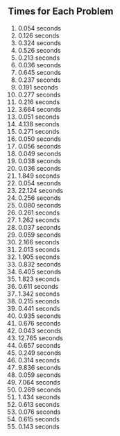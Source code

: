 ## Times for Each Problem

1.  0.054 seconds
2.  0.126 seconds
3.  0.324 seconds
4.  0.526 seconds
5.  0.213 seconds
6.  0.036 seconds
7.  0.645 seconds
8.  0.237 seconds
9.  0.191 seconds
10.  0.277 seconds
11.  0.216 seconds
12.  3.664 seconds
13.  0.051 seconds
14.  4.138 seconds
15.  0.271 seconds
16.  0.050 seconds
17.  0.056 seconds
18.  0.049 seconds
19.  0.038 seconds
20.  0.036 seconds
21.  1.849 seconds
22.  0.054 seconds
23.  22.124 seconds
24.  0.256 seconds
25.  0.080 seconds
26.  0.261 seconds
27.  1.262 seconds
28.  0.037 seconds
29.  0.059 seconds
30.  2.166 seconds
31.  2.013 seconds
32.  1.905 seconds
33.  0.832 seconds
34.  6.405 seconds
35.  1.823 seconds
36.  0.611 seconds
37.  1.342 seconds
38.  0.215 seconds
39.  0.441 seconds
40.  0.935 seconds
41.  0.676 seconds
42.  0.043 seconds
43.  12.765 seconds
44.  0.657 seconds
45.  0.249 seconds
46.  0.314 seconds
47.  9.836 seconds
48.  0.059 seconds
49.  7.064 seconds
50.  0.269 seconds
51.  1.434 seconds
52.  0.613 seconds
53.  0.076 seconds
54.  0.615 seconds
55.  0.143 seconds
